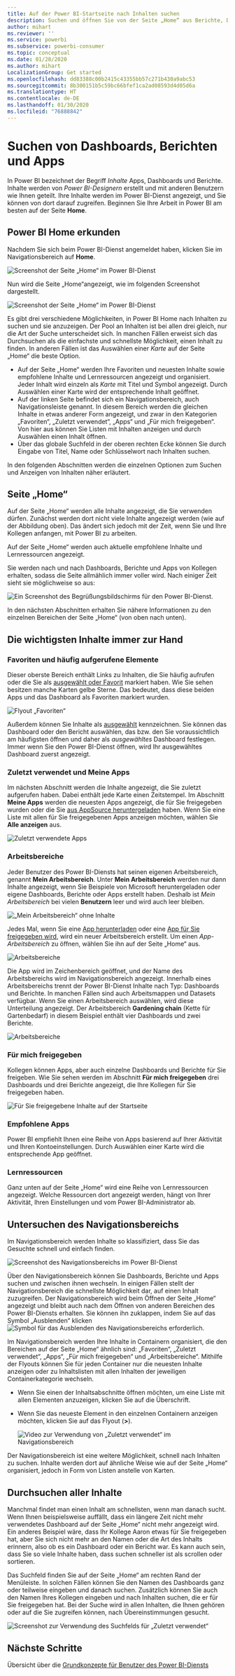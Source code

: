 ```yaml
---
title: Auf der Power BI-Startseite nach Inhalten suchen
description: Suchen und öffnen Sie von der Seite „Home“ aus Berichte, Dashboards und Apps.
author: mihart
ms.reviewer: ''
ms.service: powerbi
ms.subservice: powerbi-consumer
ms.topic: conceptual
ms.date: 01/28/2020
ms.author: mihart
LocalizationGroup: Get started
ms.openlocfilehash: dd83388c00b2415c43355bb57c271b430a9abc53
ms.sourcegitcommit: 8b300151b5c59bc66bfef1ca2ad08593d4d05d6a
ms.translationtype: HT
ms.contentlocale: de-DE
ms.lasthandoff: 01/30/2020
ms.locfileid: "76888842"
---
```

# <a name="find-your-dashboards-reports-and-apps"></a>Suchen von Dashboards, Berichten und Apps
In Power BI bezeichnet der Begriff *Inhalte* Apps, Dashboards und Berichte. Inhalte werden von *Power BI-Designern* erstellt und mit anderen Benutzern wie Ihnen geteilt. Ihre Inhalte werden im Power BI-Dienst angezeigt, und Sie können von dort darauf zugreifen. Beginnen Sie Ihre Arbeit in Power BI am besten auf der Seite **Home**.

## <a name="explore-power-bi-home"></a>Power BI Home erkunden
Nachdem Sie sich beim Power BI-Dienst angemeldet haben, klicken Sie im Navigationsbereich auf **Home**. 

![Screenshot der Seite „Home“ im Power BI-Dienst](media/end-user-home/power-bi-home-menu.png)


Nun wird die Seite „Home“angezeigt, wie im folgenden Screenshot dargestellt.
 
![Screenshot der Seite „Home“ im Power BI-Dienst](media/end-user-home/power-bi-home.png)

Es gibt drei verschiedene Möglichkeiten, in Power BI Home nach Inhalten zu suchen und sie anzuzeigen. Der Pool an Inhalten ist bei allen drei gleich, nur die Art der Suche unterscheidet sich. In manchen Fällen erweist sich das Durchsuchen als die einfachste und schnellste Möglichkeit, einen Inhalt zu finden. In anderen Fällen ist das Auswählen einer *Karte* auf der Seite „Home“ die beste Option.

- Auf der Seite „Home“ werden Ihre Favoriten und neuesten Inhalte sowie empfohlene Inhalte und Lernressourcen angezeigt und organisiert. Jeder Inhalt wird einzeln als *Karte* mit Titel und Symbol angezeigt. Durch Auswählen einer Karte wird der entsprechende Inhalt geöffnet.
- Auf der linken Seite befindet sich ein Navigationsbereich, auch Navigationsleiste genannt. In diesem Bereich werden die gleichen Inhalte in etwas anderer Form angezeigt, und zwar in den Kategorien „Favoriten“, „Zuletzt verwendet“, „Apps“ und „Für mich freigegeben“. Von hier aus können Sie Listen mit Inhalten anzeigen und durch Auswählen einen Inhalt öffnen.
- Über das globale Suchfeld in der oberen rechten Ecke können Sie durch Eingabe von Titel, Name oder Schlüsselwort nach Inhalten suchen.

In den folgenden Abschnitten werden die einzelnen Optionen zum Suchen und Anzeigen von Inhalten näher erläutert.

## <a name="home-canvas"></a>Seite „Home“
Auf der Seite „Home“ werden alle Inhalte angezeigt, die Sie verwenden dürfen. Zunächst werden dort nicht viele Inhalte angezeigt werden (wie auf der Abbildung oben). Das ändert sich jedoch mit der Zeit, wenn Sie und Ihre Kollegen anfangen, mit Power BI zu arbeiten.

Auf der Seite „Home“ werden auch aktuelle empfohlene Inhalte und Lernressourcen angezeigt. 
 
Sie werden nach und nach Dashboards, Berichte und Apps von Kollegen erhalten, sodass die Seite allmählich immer voller wird. Nach einiger Zeit sieht sie möglichweise so aus:

![Ein Screenshot des Begrüßungsbildschirms für den Power BI-Dienst.](media/end-user-home/power-bi-home-oldest.png)

 
In den nächsten Abschnitten erhalten Sie nähere Informationen zu den einzelnen Bereichen der Seite „Home“ (von oben nach unten).

## <a name="most-important-content-at-your-fingertips"></a>Die wichtigsten Inhalte immer zur Hand

### <a name="favorites-and-frequents"></a>Favoriten und häufig aufgerufene Elemente
Dieser oberste Bereich enthält Links zu Inhalten, die Sie häufig aufrufen oder die Sie als [ausgewählt oder Favorit](end-user-favorite.md) markiert haben. Wie Sie sehen besitzen manche Karten gelbe Sterne. Das bedeutet, dass diese beiden Apps und das Dashboard als Favoriten markiert wurden. 

![Flyout „Favoriten“](./media/end-user-home/power-bi-favorites-frequents.png)

Außerdem können Sie Inhalte als [ausgewählt](end-user-featured.md) kennzeichnen. Sie können das Dashboard oder den Bericht auswählen, das bzw. den Sie voraussichtlich am häufigsten öffnen und daher als *ausgewähltes* Dashboard festlegen. Immer wenn Sie den Power BI-Dienst öffnen, wird Ihr ausgewähltes Dashboard zuerst angezeigt. 


### <a name="recents-and-my-apps"></a>Zuletzt verwendet und Meine Apps
Im nächsten Abschnitt werden die Inhalte angezeigt, die Sie zuletzt aufgerufen haben. Dabei enthält jede Karte einen Zeitstempel. Im Abschnitt **Meine Apps** werden die neuesten Apps angezeigt, die für Sie freigegeben wurden oder die Sie [aus AppSource heruntergeladen](end-user-apps.md) haben. Wenn Sie eine Liste mit allen für Sie freigegebenen Apps anzeigen möchten, wählen Sie **Alle anzeigen** aus.

![Zuletzt verwendete Apps](./media/end-user-home/power-bi-recent-apps.png)


### <a name="workspaces"></a>Arbeitsbereiche
Jeder Benutzer des Power BI-Diensts hat seinen eigenen Arbeitsbereich, genannt **Mein Arbeitsbereich**. Unter **Mein Arbeitsbereich** werden nur dann Inhalte angezeigt, wenn Sie Beispiele von Microsoft heruntergeladen oder eigene Dashboards, Berichte oder Apps erstellt haben. Deshalb ist *Mein Arbeitsbereich* bei vielen **Benutzern** leer und wird auch leer bleiben.  

![„Mein Arbeitsbereich“ ohne Inhalte](./media/end-user-home/power-bi-empty-workspace.png)

Jedes Mal, wenn Sie eine [App herunterladen](end-user-app-marketing.md) oder eine [App für Sie freigegeben wird](end-user-apps.md), wird ein neuer Arbeitsbereich erstellt.  Um einen *App-Arbeitsbereich* zu öffnen, wählen Sie ihn auf der Seite „Home“ aus. 

![Arbeitsbereiche](./media/end-user-home/power-bi-workspace-section.png)

Die App wird im Zeichenbereich geöffnet, und der Name des Arbeitsbereichs wird im Navigationsbereich angezeigt. Innerhalb eines Arbeitsbereichs trennt der Power BI-Dienst Inhalte nach Typ: Dashboards und Berichte. In manchen Fällen sind auch Arbeitsmappen und Datasets verfügbar. Wenn Sie einen Arbeitsbereich auswählen, wird diese Unterteilung angezeigt. Der Arbeitsbereich **Gardening chain** (Kette für Gartenbedarf) in diesem Beispiel enthält vier Dashboards und zwei Berichte.

![Arbeitsbereiche](./media/end-user-home/power-bi-search-workspace.png)

### <a name="shared-with-me"></a>Für mich freigegeben
Kollegen können Apps, aber auch einzelne Dashboards und Berichte für Sie freigeben. Wie Sie sehen werden im Abschnitt **Für mich freigegeben** drei Dashboards und drei Berichte angezeigt, die Ihre Kollegen für Sie freigegeben haben.

![Für Sie freigegebene Inhalte auf der Startseite](./media/end-user-home/power-bi-shared.png)

### <a name="recommended-apps"></a>Empfohlene Apps
Power BI empfiehlt Ihnen eine Reihe von Apps basierend auf Ihrer Aktivität und Ihren Kontoeinstellungen. Durch Auswählen einer Karte wird die entsprechende App geöffnet.
 
### <a name="learning-resources"></a>Lernressourcen
Ganz unten auf der Seite „Home“ wird eine Reihe von Lernressourcen angezeigt. Welche Ressourcen dort angezeigt werden, hängt von Ihrer Aktivität, Ihren Einstellungen und vom Power BI-Administrator ab. 
 
## <a name="explore-the-nav-pane"></a>Untersuchen des Navigationsbereichs

Im Navigationsbereich werden Inhalte so klassifiziert, dass Sie das Gesuchte schnell und einfach finden.  

![Screenshot des Navigationsbereichs im Power BI-Dienst](media/end-user-home/power-bi-nav.png)


Über den Navigationsbereich können Sie Dashboards, Berichte und Apps suchen und zwischen ihnen wechseln. In einigen Fällen stellt der Navigationsbereich die schnellste Möglichkeit dar, auf einen Inhalt zuzugreifen. Der Navigationsbereich wird beim Öffnen der Seite „Home“ angezeigt und bleibt auch nach dem Öffnen von anderen Bereichen des Power BI-Diensts erhalten. Sie können ihn zuklappen, indem Sie auf das Symbol „Ausblenden“ klicken ![Symbol für das Ausblenden des Navigationsbereichs](media/end-user-home/power-bi-hide.png) erforderlich.
  
Im Navigationsbereich werden Ihre Inhalte in Containern organisiert, die den Bereichen auf der Seite „Home“ ähnlich sind: „Favoriten“, „Zuletzt verwendet“, „Apps“, „Für mich freigegeben“ und „Arbeitsbereiche“. Mithilfe der Flyouts können Sie für jeden Container nur die neuesten Inhalte anzeigen oder zu Inhaltslisten mit allen Inhalten der jeweiligen Containerkategorie wechseln.
 
- Wenn Sie einen der Inhaltsabschnitte öffnen möchten, um eine Liste mit allen Elementen anzuzeigen, klicken Sie auf die Überschrift.
- Wenn Sie das neueste Element in den einzelnen Containern anzeigen möchten, klicken Sie auf das Flyout (**>**).

    ![Video zur Verwendung von „Zuletzt verwendet“ im Navigationsbereich](media/end-user-home/power-bi-nav-bar.gif)

 
Der Navigationsbereich ist eine weitere Möglichkeit, schnell nach Inhalten zu suchen. Inhalte werden dort auf ähnliche Weise wie auf der Seite „Home“ organisiert, jedoch in Form von Listen anstelle von Karten. 

## <a name="search-all-of-your-content"></a>Durchsuchen aller Inhalte
Manchmal findet man einen Inhalt am schnellsten, wenn man danach sucht. Wenn Ihnen beispielsweise auffällt, dass ein längere Zeit nicht mehr verwendetes Dashboard auf der Seite „Home“ nicht mehr angezeigt wird. Ein anderes Beispiel wäre, dass Ihr Kollege Aaron etwas für Sie freigegeben hat, aber Sie sich nicht mehr an den Namen oder die Art des Inhalts erinnern, also ob es ein Dashboard oder ein Bericht war. Es kann auch sein, dass Sie so viele Inhalte haben, dass suchen schneller ist als scrollen oder sortieren. 
 
Das Suchfeld finden Sie auf der Seite „Home“ am rechten Rand der Menüleiste. In solchen Fällen können Sie den Namen des Dashboards ganz oder teilweise eingeben und danach suchen. Zusätzlich können Sie auch den Namen Ihres Kollegen eingeben und nach Inhalten suchen, die er für Sie freigegeben hat. Bei der Suche wird in allen Inhalten, die Ihnen gehören oder auf die Sie zugreifen können, nach Übereinstimmungen gesucht.

![Screenshot zur Verwendung des Suchfelds für „Zuletzt verwendet“](media/end-user-home/power-bi-search-field.png)

## <a name="next-steps"></a>Nächste Schritte
Übersicht über die [Grundkonzepte für Benutzer des Power BI-Diensts](end-user-basic-concepts.md)
